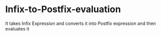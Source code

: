 # Infix-to-Postfix-evaluation
It takes Infix Expression and converts it into Postfix expression and then evaluates it
